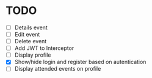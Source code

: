 # TODO

-   [ ] Details event
-   [ ] Edit event
-   [ ] Delete event
-   [ ] Add JWT to Interceptor
-   [ ] Display profile
-   [x] Show/hide login and register based on autentication
-   [ ] Display attended events on profile
